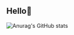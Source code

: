 ## Hello👋 

![Anurag's GitHub stats](https://github-readme-stats.vercel.app/api?username=jes14&show_icons=true&theme=radical)

